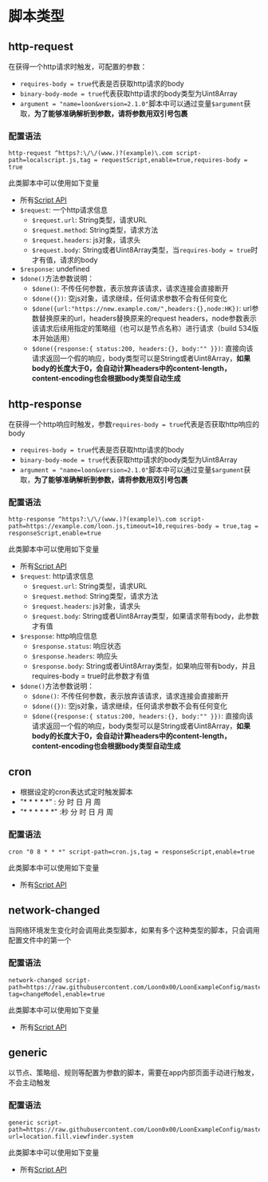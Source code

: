# 脚本类型

## http-request
在获得一个http请求时触发，可配置的参数：
- `requires-body = true`代表是否获取http请求的body
- `binary-body-mode = true`代表获取http请求的body类型为Uint8Array
- `argument = "name=loon&version=2.1.0"`脚本中可以通过变量`$argument`获取，**为了能够准确解析到参数，请将参数用双引号包裹**

### 配置语法
```
http-request ^https?:\/\/(www.)?(example)\.com script-path=localscript.js,tag = requestScript,enable=true,requires-body = true
```
此类脚本中可以使用如下变量

- 所有[Script API](cn/script_api.md)
- `$request`: 一个http请求信息
    - `$request.url`: String类型，请求URL
    - `$request.method`: String类型，请求方法
    - `$request.headers`: js对象，请求头
    - `$request.body`: String或者Uint8Array类型，当`requires-body = true`时才有值，请求的body
- `$response`: undefined
- `$done()`方法参数说明：
    - `$done()`: 不传任何参数，表示放弃该请求，请求连接会直接断开
    - `$done({})`: 空js对象，请求继续，任何请求参数不会有任何变化
    - `$done({url:"https://new.example.com/",headers:{},node:HK})`: url参数替换原来的url，headers替换原来的request headers，node参数表示该请求后续用指定的策略组（也可以是节点名称）进行请求（build 534版本开始适用）
    - `$done({response:{
        status:200,
        headers:{},
        body:""
    }})`: 直接向该请求返回一个假的响应，body类型可以是String或者Uint8Array，**如果body的长度大于0，会自动计算headers中的content-length，content-encoding也会根据body类型自动生成**

## http-response
在获得一个http响应时触发，参数`requires-body = true`代表是否获取http响应的body
- `requires-body = true`代表是否获取http请求的body
- `binary-body-mode = true`代表获取http请求的body类型为Uint8Array
- `argument = "name=loon&version=2.1.0"`脚本中可以通过变量`$argument`获取，**为了能够准确解析到参数，请将参数用双引号包裹**

### 配置语法
```
http-response ^https?:\/\/(www.)?(example)\.com script-path=https://example.com/loon.js,timeout=10,requires-body = true,tag = responseScript,enable=true
```
此类脚本中可以使用如下变量
- 所有[Script API](cn/script_api.md)
- `$request`: http请求信息
    - `$request.url`: String类型，请求URL
    - `$request.method`: String类型，请求方法
    - `$request.headers`: js对象，请求头
    - `$request.body`: String或者Uint8Array类型，如果请求带有body，此参数才有值
- `$response`: http响应信息
    - `$response.status`: 响应状态
    - `$response.headers`: 响应头
    - `$response.body`: String或者Uint8Array类型，如果响应带有body，并且requires-body = true时此参数才有值
- `$done()`方法参数说明：
    - `$done()`: 不传任何参数，表示放弃该请求，请求连接会直接断开
    - `$done({})`: 空js对象，请求继续，任何请求参数不会有任何变化
    - `$done({response:{
        status:200,
        headers:{},
        body:""
    }})`: 直接向该请求返回一个假的响应，body类型可以是String或者Uint8Array，**如果body的长度大于0，会自动计算headers中的content-length，content-encoding也会根据body类型自动生成**

## cron
- 根据设定的cron表达式定时触发脚本
- "* * * * *" : 分 时 日 月 周 
- "* * * * * *" :秒 分 时 日 月 周

### 配置语法
```
cron "0 8 * * *" script-path=cron.js,tag = responseScript,enable=true
```
此类脚本中可以使用如下变量
- 所有[Script API](cn/script_api.md)

## network-changed
当网络环境发生变化时会调用此类型脚本，如果有多个这种类型的脚本，只会调用配置文件中的第一个
### 配置语法
```
network-changed script-path=https://raw.githubusercontent.com/Loon0x00/LoonExampleConfig/master/Script/netChanged.js, tag=changeModel,enable=true
```
此类脚本中可以使用如下变量
- 所有[Script API](cn/script_api.md)

## generic
以节点、策略组、规则等配置为参数的脚本，需要在app内部页面手动进行触发，不会主动触发
### 配置语法
```
generic script-path=https://raw.githubusercontent.com/Loon0x00/LoonExampleConfig/master/Script/generic_example.js,tag=GeoLocation,timeout=10,img-url=location.fill.viewfinder.system
```
此类脚本中可以使用如下变量
- 所有[Script API](cn/script_api.md)